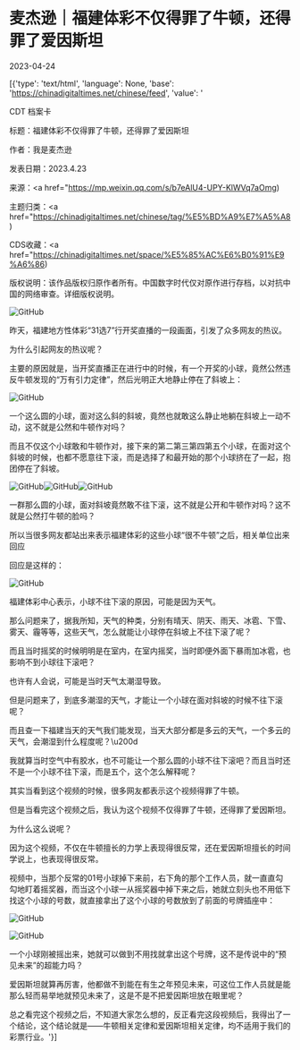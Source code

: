 # 麦杰逊｜福建体彩不仅得罪了牛顿，还得罪了爱因斯坦

2023-04-24

[{'type': 'text/html', 'language': None, 'base': 'https://chinadigitaltimes.net/chinese/feed', 'value': '

CDT 档案卡

标题：福建体彩不仅得罪了牛顿，还得罪了爱因斯坦

作者：我是麦杰逊

发表日期：2023.4.23

来源：<a href="https://mp.weixin.qq.com/s/b7eAlU4-UPY-KlWVq7aOmg)

主题归类：<a href="https://chinadigitaltimes.net/chinese/tag/%E5%BD%A9%E7%A5%A8)

CDS收藏：<a href="https://chinadigitaltimes.net/space/%E5%85%AC%E6%B0%91%E9%A6%86)

版权说明：该作品版权归原作者所有。中国数字时代仅对原作进行存档，以对抗中国的网络审查。详细版权说明。





![GitHub](https://chinadigitaltimes.net/chinese/files/2023/04/post-695259-6446846340ec8.png)

昨天，福建地方性体彩“31选7”行开奖直播的一段画面，引发了众多网友的热议。

为什么引起网友的热议呢？

主要的原因就是，当开奖直播正在进行中的时候，有一个开奖的小球，竟然公然违反牛顿发现的“万有引力定律”，然后光明正大地静止停在了斜坡上：

![GitHub](https://chinadigitaltimes.net/chinese/files/2023/04/post-695259-64468465ee7f0.png)

一个这么圆的小球，面对这么斜的斜坡，竟然也就敢这么静止地躺在斜坡上一动不动，这不就是公然和牛顿作对吗？

而且不仅这个小球敢和牛顿作对，接下来的第二第三第四第五个小球，在面对这个斜坡的时候，也都不愿意往下滚，而是选择了和最开始的那个小球挤在了一起，抱团停在了斜坡。

![GitHub](https://chinadigitaltimes.net/chinese/files/2023/04/post-695259-64468468d4aec.png)![GitHub](https://chinadigitaltimes.net/chinese/files/2023/04/post-695259-6446846c35e90.png)![GitHub](https://chinadigitaltimes.net/chinese/files/2023/04/post-695259-6446846f69079.png)

一群那么圆的小球，面对斜坡竟然敢不往下滚，这不就是公开和牛顿作对吗？这不就是公然打牛顿的脸吗？

所以当很多网友都站出来表示福建体彩的这些小球“很不牛顿”之后，相关单位出来回应

回应是这样的：

![GitHub](https://chinadigitaltimes.net/chinese/files/2023/04/post-695259-6446847109330.png)

福建体彩中心表示，小球不往下滚的原因，可能是因为天气。

那么问题来了，据我所知，天气的种类，分别有晴天、阴天、雨天、冰雹、下雪、雾天、霾等等，这些天气，怎么就能让小球停在斜坡上不往下滚了呢？

而且当时摇奖的时候明明是在室内，在室内摇奖，当时即便外面下暴雨加冰雹，也影响不到小球往下滚吧？

也许有人会说，可能是当时天气太潮湿导致。

但是问题来了，到底多潮湿的天气，才能让一个小球在面对斜坡的时候不往下滚呢？

而且查一下福建当天的天气我们能发现，当天大部分都是多云的天气，一个多云的天气，会潮湿到什么程度呢？\u200d

我就算当时空气中有胶水，也不可能让一个那么圆的小球不往下滚吧？而且当时还不是一个小球不往下滚，而是五个，这个怎么解释呢？

其实当看到这个视频的时候，很多网友都表示这个视频得罪了牛顿。

但是当看完这个视频之后，我认为这个视频不仅得罪了牛顿，还得罪了爱因斯坦。

为什么这么说呢？

因为这个视频，不仅在牛顿擅长的力学上表现得很反常，还在爱因斯坦擅长的时间学说上，也表现得很反常。

视频中，当那个反常的01号小球掉下来前，右下角的那个工作人员，就一直直勾勾地盯着摇奖器，而当这个小球一从摇奖器中掉下来之后，她就立刻头也不用低下找这个小球的号数，就直接拿出了这个小球的号数放到了前面的号牌插座中：

![GitHub](https://chinadigitaltimes.net/chinese/files/2023/04/post-695259-64468472c1ba5.png)

![GitHub](https://chinadigitaltimes.net/chinese/files/2023/04/post-695259-64468474835b7.png)

一个小球刚被摇出来，她就可以做到不用找就拿出这个号牌，这不是传说中的“预见未来”的超能力吗？

爱因斯坦就算再厉害，他都做不到能在有生之年预见未来，可这位工作人员就是能那么轻而易举地就预见未来了，这是不是不把爱因斯坦放在眼里呢？

总之看完这个视频之后，不知道大家怎么想的，反正看完这段视频后，我得出了一个结论，这个结论就是——牛顿相关定律和爱因斯坦相关定律，均不适用于我们的彩票行业。'}]